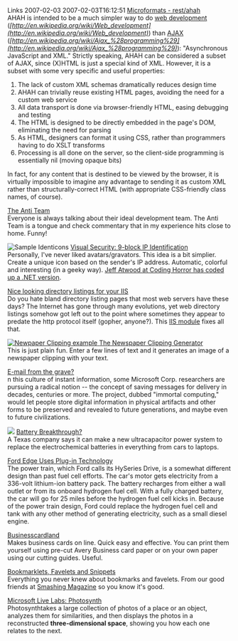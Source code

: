 Links 2007-02-03
2007-02-03T16:12:51
[Microformats - rest/ahah](http://microformats.org/wiki/rest/ahah)   
AHAH is intended to be a much simpler way to do [web development](http://en.wikipedia.org/wiki/Web_development) (_[http://en.wikipedia.org/wiki/Web_development](http://en.wikipedia.org/wiki/Web_development)_) than [AJAX](http://en.wikipedia.org/wiki/Ajax_%28programming%29) (_[http://en.wikipedia.org/wiki/Ajax_%28programming%29](http://en.wikipedia.org/wiki/Ajax_%28programming%29)_): "Asynchronous JavaScript and XML." Strictly speaking, AHAH can be considered a subset of AJAX, since (X)HTML is just a special kind of XML. However, it is a subset with some very specific and useful properties: 

  1. The lack of custom XML schemas dramatically reduces design time 
  2. AHAH can trivially reuse existing HTML pages, avoiding the need for a custom web service 
  3. All data transport is done via browser-friendly HTML, easing debugging and testing 
  4. The HTML is designed to be directly embedded in the page's DOM, eliminating the need for parsing 
  5. As HTML, designers can format it using CSS, rather than programmers having to do XSLT transforms 
  6. Processing is all done on the server, so the client-side programming is essentially nil (moving opaque bits) 

In fact, for any content that is destined to be viewed by the browser, it is virtually impossible to imagine any advantage to sending it as custom XML rather than structurally-correct HTML (with appropriate CSS-friendly class names, of course).  


[The Anti Team](http://codebetter.com/blogs/jeremy.miller/archive/2007/01/21/The-Anti-Team.aspx)   
Everyone is always talking about their ideal development team. The Anti Team is a tongue and check commentary that in my experience hits close to home. Funny!  


![Sample Identicons](http://mike-ward.net/content/images/blog/WindowsLiveWriter/Links20070203_934C/identicon-samples%5B8%5D.png) [Visual Security: 9-block IP Identification](http://www.docuverse.com/blog/donpark/2007/01/18/visual-security-9-block-ip-identification)   
Personally, I've never liked avatars/gravators. This idea is a bit simplier. Create a unique icon based on the sender's IP address. Automatic, colorful and interesting (in a geeky way). [Jeff Atwood at Coding Horror has coded up a .NET version](http://www.codinghorror.com/blog/archives/000774.html). 

[Nice looking directory listings for your IIS](http://mvolo.com/blogs/serverside/archive/2007/01/21/Get-nice-looking-directory-listings-for-your-IIS-website-with-DirectoryListingModule.aspx)   
Do you hate bland directory listing pages that most web servers have these days? The Internet has gone through many evolutions, yet web directory listings somehow got left out to the point where sometimes they appear to predate the http protocol itself (gopher, anyone?). This [IIS module](http://mvolo.com/files/DirectoryListingApp.zip) fixes all that.

[ ![Newpaper Clipping example](http://mike-ward.net/content/images/blog/WindowsLiveWriter/Links20070203_934C/image%7B0%7D_thumb%5B5%5D.png) ](http://mike-ward.net/content/images/blog/WindowsLiveWriter/Links20070203_934C/image%7B0%7D%5B7%5D.png) [The Newspaper Clipping Generator](http://www.fodey.com/generators/newspaper/snippet.asp)   
This is just plain fun. Enter a few lines of text and it generates an image of a newspaper clipping with your text.

[E-mail from the grave?](http://seattlepi.nwsource.com/business/300636_msftimmortal22.html)   
n this culture of instant information, some Microsoft Corp. researchers are pursuing a radical notion -- the concept of saving messages for delivery in decades, centuries or more. The project, dubbed "immortal computing," would let people store digital information in physical artifacts and other forms to be preserved and revealed to future generations, and maybe even to future civilizations.

![](http://mike-ward.net/content/images/blog/WindowsLiveWriter/Links20070203_934C/ZENNBG%5B11%5D.jpg) [Battery Breakthrough?](http://www.technologyreview.com/Biztech/18086/)   
A Texas company says it can make a new ultracapacitor power system to replace the electrochemical batteries in everything from cars to laptops.

[Ford Edge Uses Plug-in Technology](http://crave.cnet.com/8301-1_105-9680254-1.html?part=rss&tag=feed&subj=Crave)   
The power train, which Ford calls its HySeries Drive, is a somewhat different design than past fuel cell efforts. The car's motor gets electricity from a 336-volt lithium-ion battery pack. The battery recharges from either a wall outlet or from its onboard hydrogen fuel cell. With a fully charged battery, the car will go for 25 miles before the hydrogen fuel cell kicks in. Because of the power train design, Ford could replace the hydrogen fuel cell and tank with any other method of generating electricity, such as a small diesel engine.

[Businesscardland](http://www.businesscardland.com/home/)   
Makes business cards on line. Quick easy and effective. You can print them yourself using pre-cut Avery Business card paper or on your own paper using our cutting guides. Useful.

[Bookmarklets, Favelets and Snippets](http://www.smashingmagazine.com/2007/01/24/bookmarklets-favelets-and-snippets/)   
Everything you never knew about bookmarks and favelets. From our good friends at [Smashing Magazine](http://www.smashingmagazine.com/) so you know it's good.

[Microsoft Live Labs: Photosynth](http://labs.live.com/photosynth/default.html)   
Photosynthtakes a large collection of photos of a place or an object, analyzes them for similarities, and then displays the photos in a reconstructed **three-dimensional space**, showing you how each one relates to the next.
